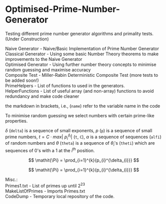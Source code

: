 # Optimised-Prime-Number-Generator

Testing different prime number generator algorithms and primality tests. (Under Construction)

Naive Generator - Naive/Basic Implementation of Prime Number Generator <br />
Classical Generator - Using some basic Number Theory theorems to make improvements to the Naive Generator <br />
Optimised Generator - Using further number theory concepts to minimise random guessing and maximise accuracy <br />
Composite Test - Miller-Rabin Deterministic Composite Test (more tests to be added soon!) <br />
PrimeHelpers - List of functions to used in the generators. <br />
HelperFunctions - List of useful array (and non-array) functions to avoid redundancy and make code cleaner <br />

the markdown in brackets, i.e., (`name`) refer to the variable name in the code <br />

To minimise random guessing we select numbers with certain prime-like properties. <br />

$\delta$ (`delta`) is a sequence of small exponents, $p$ (`p`) is a sequence of small prime numbers, $t = C \cdot max | \ p_{i}^{\delta_{i}} |$ (`t`, `C`), $\alpha$ is a sequence of sequences (`alfi`) of random numbers and $\theta$ (`theta`) is a sequence of $\theta_{i}$'s (`theti`)  which are sequences of $0$'s with a $1$ at the $i^{\text{th}}$ position.

$$ \mathit{\Pi} = \prod_{i=1}^{k}{p_{i}^{\delta_{i}}} $$

$$ \mathit{\Pi} = \prod_{i=1}^{k}{p_{i}^{\delta_{i}}} $$ 

Misc.: <br />
Primes1.txt - List of primes up until $2^{23}$ <br />
MakeListOfPrimes - Imports Primes.txt <br />
CodeDump - Temporary local repository of the code. <br />
